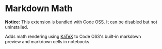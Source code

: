 # Markdown Math

**Notice:** This extension is bundled with Code OSS. It can be disabled but not uninstalled.

Adds math rendering using [KaTeX](https://katex.org) to Code OSS's built-in markdown preview and markdown cells in notebooks.

